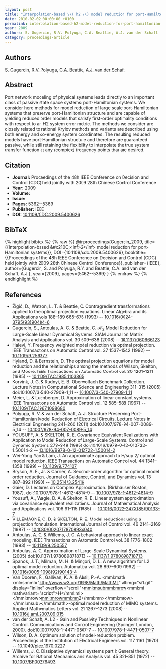 ```yaml
---
layout: post
title: "Interpolation-based \\( h2 \\) model reduction for port-Hamiltonian systems"
date: 2010-02-02 00:00:00 +0100
permalink: interpolation-based-h2-model-reduction-for-port-hamiltonian-systems
year: 2009
authors: S. Gugercin, R.V. Polyuga, C.A. Beattie, A.J. van der Schaft
category: proceedings-article
---
```

 
## Authors
[S. Gugercin](authors/serkan-gugercin), [R.V. Polyuga](authors/rostyslav-v-polyuga), [C.A. Beattie](authors/christopher-beattie), [A.J. van der Schaft](authors/arjan-van-der-schaft)
 
## Abstract
Port network modeling of physical systems leads directly to an important class of passive state space systems: port-Hamiltonian systems. We consider here methods for model reduction of large scale port-Hamiltonian systems that preserve port-Hamiltonian structure and are capable of yielding reduced order models that satisfy first-order optimality conditions with respect to an H2 system error metric. The methods we consider are closely related to rational Krylov methods and variants are described using both energy and co-energy system coordinates. The resulting reduced models have port-Hamiltonian structure and therefore are guaranteed passive, while still retaining the flexibility to interpolate the true system transfer function at any (complex) frequency points that are desired.
 
## Citation
- **Journal:** Proceedings of the 48h IEEE Conference on Decision and Control (CDC) held jointly with 2009 28th Chinese Control Conference
- **Year:** 2009
- **Volume:** 
- **Issue:** 
- **Pages:** 5362--5369
- **Publisher:** IEEE
- **DOI:** [10.1109/CDC.2009.5400626](https://doi.org/10.1109/CDC.2009.5400626)
 
## BibTeX
{% highlight bibtex %}
{% raw %}
@inproceedings{Gugercin_2009,
  title={{Interpolation-based &amp;#x210C;&lt;inf&gt;2&lt;/inf&gt; model reduction for port-Hamiltonian systems}},
  DOI={10.1109/cdc.2009.5400626},
  booktitle={{Proceedings of the 48h IEEE Conference on Decision and Control (CDC) held jointly with 2009 28th Chinese Control Conference}},
  publisher={IEEE},
  author={Gugercin, S. and Polyuga, R.V. and Beattie, C.A. and van der Schaft, A.J.},
  year={2009},
  pages={5362--5369}
}
{% endraw %}
{% endhighlight %}
 
## References
- Žigić, D., Watson, L. T. & Beattie, C. Contragredient transformations applied to the optimal projection equations. Linear Algebra and its Applications vols 188–189 665–676 (1993) -- [10.1016/0024-3795(93)90484-6](https://doi.org/10.1016/0024-3795(93)90484-6)
- Gugercin, S., Antoulas, A. C. & Beattie, C. $\mathcal{H}_2$ Model Reduction for Large-Scale Linear Dynamical Systems. SIAM Journal on Matrix Analysis and Applications vol. 30 609–638 (2008) -- [10.1137/060666123](https://doi.org/10.1137/060666123)
- Halevi, Y. Frequency weighted model reduction via optimal projection. IEEE Transactions on Automatic Control vol. 37 1537–1542 (1992) -- [10.1109/9.256377](https://doi.org/10.1109/9.256377)
- Hyland, D. & Bernstein, D. The optimal projection equations for model reduction and the relationships among the methods of Wilson, Skelton, and Moore. IEEE Transactions on Automatic Control vol. 30 1201–1211 (1985) -- [10.1109/TAC.1985.1103865](https://doi.org/10.1109/TAC.1985.1103865)
- Korvink, J. G. & Rudnyi, E. B. Oberwolfach Benchmark Collection. Lecture Notes in Computational Science and Engineering 311–315 (2005) doi:10.1007/3-540-27909-1_11 -- [10.1007/3-540-27909-1_11](https://doi.org/10.1007/3-540-27909-1_11)
- Meier, L. & Luenberger, D. Approximation of linear constant systems. IEEE Transactions on Automatic Control vol. 12 585–588 (1967) -- [10.1109/TAC.1967.1098680](https://doi.org/10.1109/TAC.1967.1098680)
- Polyuga, R. V. & van der Schaft, A. J. Structure Preserving Port-Hamiltonian Model Reduction of Electrical Circuits. Lecture Notes in Electrical Engineering 241–260 (2011) doi:10.1007/978-94-007-0089-5_14 -- [10.1007/978-94-007-0089-5_14](https://doi.org/10.1007/978-94-007-0089-5_14)
- YOUSUFF, A. & SKELTON, R. E. Covariance Equivalent Realizations with Application to Model Reduction of Large-Scale Systems. Control and Dynamic Systems 273–348 (1985) doi:10.1016/b978-0-12-012722-1.50014-2 -- [10.1016/B978-0-12-012722-1.50014-2](https://doi.org/10.1016/B978-0-12-012722-1.50014-2)
- Wei-Yong Yan & Lam, J. An approximate approach to H/sup 2/ optimal model reduction. IEEE Transactions on Automatic Control vol. 44 1341–1358 (1999) -- [10.1109/9.774107](https://doi.org/10.1109/9.774107)
- Bryson, A. E., Jr. & Carrier, A. Second-order algorithm for optimal model order reduction. Journal of Guidance, Control, and Dynamics vol. 13 887–892 (1990) -- [10.2514/3.25416](https://doi.org/10.2514/3.25416)
- Gaier, D. Lectures on Complex Approximation. (Birkhäuser Boston, 1987). doi:10.1007/978-1-4612-4814-9 -- [10.1007/978-1-4612-4814-9](https://doi.org/10.1007/978-1-4612-4814-9)
- Yousuff, A., Wagie, D. A. & Skelton, R. E. Linear system approximation via covariance equivalent realizations. Journal of Mathematical Analysis and Applications vol. 106 91–115 (1985) -- [10.1016/0022-247X(85)90133-7](https://doi.org/10.1016/0022-247X(85)90133-7)
- VILLEMAGNE, C. D. & SKELTON, R. E. Model reductions using a projection formulation. International Journal of Control vol. 46 2141–2169 (1987) -- [10.1080/00207178708934040](https://doi.org/10.1080/00207178708934040)
- Antoulas, A. C. & Willems, J. C. A behavioral approach to linear exact modeling. IEEE Transactions on Automatic Control vol. 38 1776–1802 (1993) -- [10.1109/9.250557](https://doi.org/10.1109/9.250557)
- Antoulas, A. C. Approximation of Large-Scale Dynamical Systems. (2005) doi:10.1137/1.9780898718713 -- [10.1137/1.9780898718713](https://doi.org/10.1137/1.9780898718713)
- Spanos, J. T., Milman, M. H. & Mingori, D. L. A new algorithm for L2 optimal model reduction. Automatica vol. 28 897–909 (1992) -- [10.1016/0005-1098(92)90143-4](https://doi.org/10.1016/0005-1098(92)90143-4)
- Van Dooren, P., Gallivan, K. A. & Absil, P.-A. <mml:math xmlns:mml="http://www.w3.org/1998/Math/MathML" altimg="si1.gif" display="inline" overflow="scroll"><mml:msub><mml:mrow><mml:mi mathvariant="script">H</mml:mi></mml:mrow><mml:mrow><mml:mn>2</mml:mn></mml:mrow></mml:msub></mml:math>-optimal model reduction of MIMO systems. Applied Mathematics Letters vol. 21 1267–1273 (2008) -- [10.1016/j.aml.2007.09.015](https://doi.org/10.1016/j.aml.2007.09.015)
- van der Schaft, A. L2 - Gain and Passivity Techniques in Nonlinear Control. Communications and Control Engineering (Springer London, 2000). doi:10.1007/978-1-4471-0507-7 -- [10.1007/978-1-4471-0507-7](https://doi.org/10.1007/978-1-4471-0507-7)
- Wilson, D. A. Optimum solution of model-reduction problem. Proceedings of the Institution of Electrical Engineers vol. 117 1161 (1970) -- [10.1049/piee.1970.0227](https://doi.org/10.1049/piee.1970.0227)
- Willems, J. C. Dissipative dynamical systems part I: General theory. Archive for Rational Mechanics and Analysis vol. 45 321–351 (1972) -- [10.1007/BF00276493](https://doi.org/10.1007/BF00276493)


